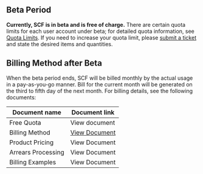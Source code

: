 ## Beta Period

**Currently, SCF is in beta and is free of charge.**
There are certain quota limits for each user account under beta; for detailed quota information, see [Quota Limits](https://intl.cloud.tencent.com/document/product/583/11637). If you need to increase your quota limit, please [submit a ticket](https://console.cloud.tencent.com/workorder/category) and state the desired items and quantities.

## Billing Method after Beta

When the beta period ends, SCF will be billed monthly by the actual usage in a pay-as-you-go manner. Bill for the current month will be generated on the third to fifth day of the next month. For billing details, see the following documents:

| Document name | Document link |
| -------- | --------------------------------------- |
| Free Quota | View document |
| Billing Method | [View Document](https://intl.cloud.tencent.com/document/product/583/12284) |
| Product Pricing | View Document |
| Arrears Processing | View Document |
| Billing Examples | View Document |

